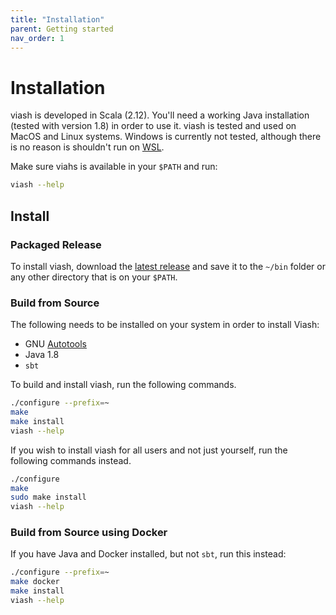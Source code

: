 ```yaml
---
title: "Installation"
parent: Getting started
nav_order: 1
---
```


# Installation

viash is developed in Scala (2.12). You'll need a working Java installation (tested with version 1.8) in order to use it. viash is tested and used on MacOS and Linux systems. Windows is currently not tested, although there is no reason is shouldn't run on [WSL](https://docs.microsoft.com/en-us/windows/wsl/install-win10).

Make sure viahs is available in your `$PATH` and run:

```bash
viash --help
```

## Install

### Packaged Release

To install viash, download the [latest release](https://github.com/data-intuitive/viash/releases) and save it to the `~/bin` folder or any other directory that is on your `$PATH`.

### Build from Source

The following needs to be installed on your system in order to install Viash:

- GNU [Autotools](https://www.gnu.org/software/automake/manual/html_node/Autotools-Introduction.html#Autotools-Introduction)
- Java 1.8
- `sbt`

To build and install viash, run the following commands.
```bash
./configure --prefix=~
make
make install
viash --help
```

If you wish to install viash for all users and not just yourself, run the following commands instead.
```bash
./configure
make
sudo make install
viash --help
```

### Build from Source using Docker

If you have Java and Docker installed, but not `sbt`, run this instead:

```bash
./configure --prefix=~
make docker
make install
viash --help
```
